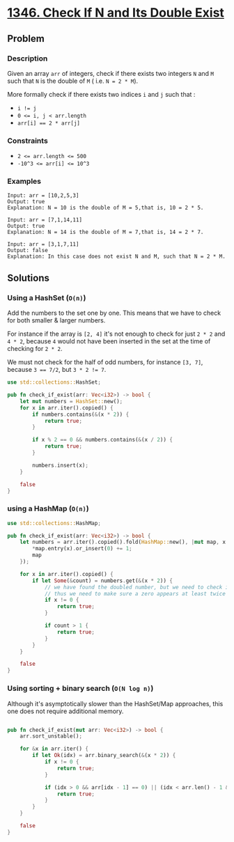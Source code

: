 # [1346. Check If N and Its Double Exist](https://leetcode.com/problems/check-if-n-and-its-double-exist/)

## Problem

### Description

Given an array `arr` of integers, check if there exists two integers `N` and `M`
such that `N` is the double of `M` ( i.e. `N = 2 * M`).

More formally check if there exists two indices `i` and `j` such that :

* `i != j`
* `0 <= i, j < arr.length`
* `arr[i] == 2 * arr[j]`

### Constraints

* `2 <= arr.length <= 500`
* `-10^3 <= arr[i] <= 10^3`

### Examples

```text
Input: arr = [10,2,5,3]
Output: true
Explanation: N = 10 is the double of M = 5,that is, 10 = 2 * 5.
```

```text
Input: arr = [7,1,14,11]
Output: true
Explanation: N = 14 is the double of M = 7,that is, 14 = 2 * 7.
```

```text
Input: arr = [3,1,7,11]
Output: false
Explanation: In this case does not exist N and M, such that N = 2 * M.
```

## Solutions

### Using a HashSet (`O(n)`)

Add the numbers to the set one by one. This means that we have to check for both
smaller & larger numbers.

For instance if the array is `[2, 4]` it's not enough to check for just `2 * 2`
and `4 * 2`, because `4` would not have been inserted in the set at the time of
checking for `2 * 2`.

We must not check for the half of odd numbers, for instance `[3, 7]`,
because `3 == 7/2`, but `3 * 2 != 7`.

```rust
use std::collections::HashSet;

pub fn check_if_exist(arr: Vec<i32>) -> bool {
    let mut numbers = HashSet::new();
    for x in arr.iter().copied() {
        if numbers.contains(&(x * 2)) {
            return true;
        }

        if x % 2 == 0 && numbers.contains(&(x / 2)) {
            return true;
        }

        numbers.insert(x);
    }

    false
}
```

### using a HashMap (`O(n)`)

```rust
use std::collections::HashMap;

pub fn check_if_exist(arr: Vec<i32>) -> bool {
    let numbers = arr.iter().copied().fold(HashMap::new(), |mut map, x| {
        *map.entry(x).or_insert(0) += 1;
        map
    });

    for x in arr.iter().copied() {
        if let Some(&count) = numbers.get(&(x * 2)) {
            // we have found the doubled number, but we need to check if it's zero, because `0 * 2 == 0`,
            // thus we need to make sure a zero appears at least twice in the array
            if x != 0 {
                return true;
            }

            if count > 1 {
                return true;
            }
        }
    }

    false
}
```

### Using sorting + binary search (`O(N log n)`)

Although it's asymptotically slower than the HashSet/Map approaches, this one
does not require additional memory.

```rust

pub fn check_if_exist(mut arr: Vec<i32>) -> bool {
    arr.sort_unstable();

    for &x in arr.iter() {
        if let Ok(idx) = arr.binary_search(&(x * 2)) {
            if x != 0 {
                return true;
            }

            if (idx > 0 && arr[idx - 1] == 0) || (idx < arr.len() - 1 && arr[idx + 1] == 0) {
                return true;
            }
        }
    }

    false
}
```